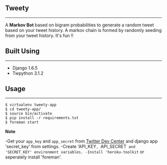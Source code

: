 Tweety
------
------

A **Markov Bot** based on bigram probabilities to generate a random tweet based on your tweet history. A markov chain is formed by randomly seeding from your tweet history. It's fun !!

Built Using
-----------
-----------
- Django 1.6.5
- Twpython 3.1.2

Usage
-----
-----

	
	$ virtualenv tweety-app
	$ cd tweety-app/
	$ source bin/activate
	$ pip install -r requirements.txt
	$ foreman start


**Note**

-Get your `app_key` and `app_secret` from [Twitter Dev Center](https://dev.twitter.com/apps/new) and django app 'secret_key' from settings.
-Create 'API_KEY`, `API_SECRET` and 'SECRET_KEY' environment variables.
-Install 'heroku-toolkit` or seperately install 'foreman'.




